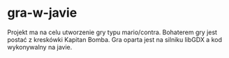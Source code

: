 # gra-w-javie

Projekt ma na celu utworzenie gry typu mario/contra. Bohaterem gry jest postać z kreskówki Kapitan Bomba.
Gra oparta jest na silniku libGDX a kod wykonywalny na javie. 

